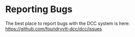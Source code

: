# Reporting Bugs

The best place to report bugs with the DCC system is here: https://github.com/foundryvtt-dcc/dcc/issues